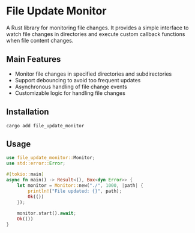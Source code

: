 # File Update Monitor

A Rust library for monitoring file changes. It provides a simple interface to watch file changes in directories and execute custom callback functions when file content changes.

## Main Features

- Monitor file changes in specified directories and subdirectories
- Support debouncing to avoid too frequent updates
- Asynchronous handling of file change events
- Customizable logic for handling file changes

## Installation

```shell
cargo add file_update_monitor
```

## Usage

```rust
use file_update_monitor::Monitor;
use std::error::Error;

#[tokio::main]
async fn main() -> Result<(), Box<dyn Error>> {
    let monitor = Monitor::new("./", 1000, |path| {
        println!("File updated: {}", path);
        Ok(())
    });
    
    monitor.start().await;
    Ok(())
}
```

